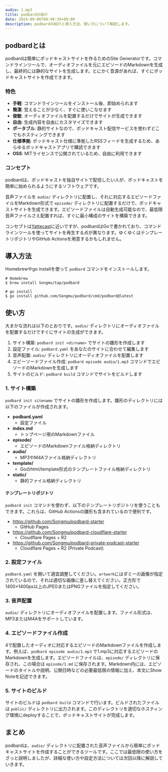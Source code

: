 ```yaml
---
audio: 1.mp3
title: podbardの紹介
date: 2024-09-06T00:49:39+09:00
description: podbardの紹介と導入方法、使い方について解説します。
---
```


## podbardとは
podbardは簡単にポッドキャストサイトを作るためのSite Generatorです。コマンドラインツールで、オーディオファイルを元にエピソードのMarkdownを生成し、最終的には静的なサイトを生成します。とにかく音源があれば、すぐにポッドキャストサイトを作成できます。

### 特色
- **手軽**: コマンドラインツールをインストール後、即始められます
- **簡潔**: 覚えることが少なく、すぐに使いこなせます
- **俊敏**: オーディオファイルを配置するだけでサイトが生成できます
- **自由**: 生成内容を自由にカスタマイズできます
- **ポータブル**: 静的サイトなので、ポッドキャスト配信サービスを使わずどこでもホスティングできます
- **仕様準拠**: ポッドキャスト仕様に準拠したRSSフィードを生成するため、あらゆるポッドキャストアプリで購読できます
- **OSS**: MITライセンスで公開されているため、自由に利用できます

### コンセプト
podbardは、ポッドキャストを独自サイトで配信したい人が、ポッドキャストを簡単に始められるようにするソフトウェアです。

音声ファイルを `audio/` ディレクトリに配置し、それに対応するエピソードファイルをMarkdown形式で `episode/` ディレクトリに配置するだけで、ポッドキャストサイトを生成できます。エピソードファイルは自動生成可能なので、最低限音声ファイルさえ配置すれば、すぐに最小構成のサイトを構築できます。

コンセプトは[Yattecast](https://r7kamura.github.io/yattecast/)に近いですが、podbardはGoで書かれており、コマンドラインツールを使ってサイトを再生する点が異なります。ゆくゆくはテンプレートリポジトリやGitHub Actionsを用意するかもしれません。

## 導入方法

Homebrewやgo installを使って `podbard` コマンドをインストールします。

```console
# Homebrew
$ brew install Songmu/tap/podbard

# go install
$ go install github.com/Songmu/podbard/cmd/podbard@latest
```

## 使い方

大まかな流れは以下のとおりです。`audio/` ディレクトリにオーディオファイルを配置するだけですぐにサイトの生成ができます。

1. サイト構築: `podbard init <dirname>` でサイトの雛形を作成します
2. 設定ファイル: `podbard.yaml` をあなたのサイトに合わせて編集します
3. 音声配置: `audio/` ディレクトリにオーディオファイルを配置します
4. エピーソードファイル作成: `podbard episode audio/1.mp3` コマンドでエピソードのMarkdownを生成します
5. サイトのビルド: `podbard build` コマンドでサイトをビルドします

### 1. サイト構築
`podbard init sitename` でサイトの雛形を作成します。雛形のディレクトリには以下のファイルが作成されます。

- **podbard.yaml**
    - 設定ファイル
- **index.md**
    - トップページ用のMarkdownファイル
- **episode/**
    - エピソードのMarkdownファイル格納ディレクトリ
- **audio/**
    - MP3やM4Aファイル格納ディレクトリ
- **template/**
    - Goのhtml/template形式のテンプレートファイル格納ディレクトリ
- **static/**
    - 静的ファイル格納ディレクトリ

#### テンプレートリポジトリ

`podbard init` コマンドを使わず、以下のテンプレートリポジトリを使うこともできます。これらは、GitHub Actionsの雛形も含まれているので便利です。

- <https://github.com/Songmu/podbard-starter>
    - GitHub Pages
- <https://github.com/Songmu/podbard-cloudflare-starter>
    - Cloudflare Pages + R2
- <https://github.com/Songmu/podbard-private-podcast-starter>
    - Cloudflare Pages + R2 (Private Podcast)

### 2. 設定ファイル
`podbard.yaml` を開いて適宜調整してください。`artwork`にはダミーの画像が指定されているので、それは適切な画像に差し替えてください。正方形で1400×1400px以上のJPEGまたはPNGファイルを指定してください。

### 3. 音声配置
`audio/` ディレクトリにオーディオファイルを配置します。ファイル形式は、MP3またはM4Aをサポートしています。

### 4. エピソードファイル作成
4で配置したオーディオに対応するエピソードのMarkdownファイルを作成します。例えば、`podbard episode audio/1.mp3` で1.mp3に対応するエピソードのMarkdownを生成します。エピソードファイルは、`episode/` ディレクトリに保存され、この場合は `episode/1.md` に保存されます。Markdown内には、エピソードのタイトルや説明、公開日時などの必要最低限の情報に加え、本文にShow Noteを記述できます。

### 5. サイトのビルド
サイトのビルドは `podbard build` コマンドで行います。ビルドされたファイルは `public/` ディレクトリに出力されます。このディレクトリを適切なホスティング環境にdeployすることで、ポッドキャストサイトが完成します。

## まとめ
podbardは、`audio/` ディレクトリに配置された音声ファイルから簡単にポッドキャストサイトを作成することができるツールです。ここでは最低限の使い方をざっと説明しましたが、詳細な使い方や設定方法については次回以降に解説していきます。
